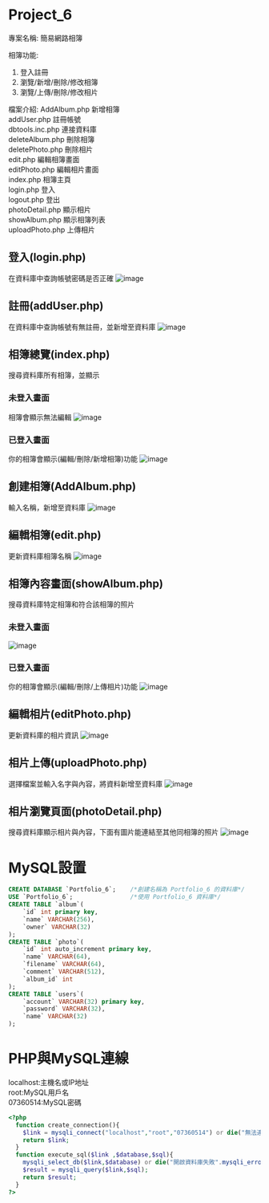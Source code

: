 # Project_6

專案名稱: 簡易網路相簿

相簿功能:
1. 登入註冊
2. 瀏覽/新增/刪除/修改相簿
3. 瀏覽/上傳/刪除/修改相片

檔案介紹: 
AddAlbum.php	新增相簿  
addUser.php     註冊帳號  
dbtools.inc.php 連接資料庫  
deleteAlbum.php	刪除相簿  
deletePhoto.php 刪除相片  
edit.php	    編輯相簿畫面  
editPhoto.php   編輯相片畫面  
index.php       相簿主頁  
login.php       登入  
logout.php      登出  
photoDetail.php 顯示相片  
showAlbum.php	顯示相簿列表  
uploadPhoto.php 上傳相片  

## 登入(login.php)
在資料庫中查詢帳號密碼是否正確
![image](https://user-images.githubusercontent.com/93324400/172579966-6a654b0b-6f47-4f40-871b-dc8e8df103bf.PNG)

## 註冊(addUser.php)
在資料庫中查詢帳號有無註冊，並新增至資料庫
![image](https://user-images.githubusercontent.com/93324400/172580350-4cc0347a-3db9-4741-a3b5-53f1e5a621c5.png)

## 相簿總覽(index.php)
搜尋資料庫所有相簿，並顯示
### 未登入畫面
相簿會顯示無法編輯
![image](https://user-images.githubusercontent.com/93324400/172581908-f26f0b04-5745-4d2e-badd-d0cae60b6dee.png)

### 已登入畫面
你的相簿會顯示(編輯/刪除/新增相簿)功能
![image](https://user-images.githubusercontent.com/93324400/172582961-e539814f-e73e-4a86-93c4-91fdc1a80fd0.png)

## 創建相簿(AddAlbum.php)
輸入名稱，新增至資料庫
![image](https://user-images.githubusercontent.com/93324400/172608916-31f8a841-3229-44fe-b271-e29714262615.png)

## 編輯相簿(edit.php)
更新資料庫相簿名稱
![image](https://user-images.githubusercontent.com/93324400/172609208-46fbd8c5-9141-400b-ad5a-cbb27689a78f.png)

## 相簿內容畫面(showAlbum.php)
搜尋資料庫特定相簿和符合該相簿的照片
### 未登入畫面
![image](https://user-images.githubusercontent.com/93324400/172607731-e892d3f5-05ef-4852-af98-ce594c27cd27.png)

### 已登入畫面
你的相簿會顯示(編輯/刪除/上傳相片)功能
![image](https://user-images.githubusercontent.com/93324400/172583436-7f6b9f3e-639c-46eb-ad62-54c2c9a9158c.png)

## 編輯相片(editPhoto.php)
更新資料庫的相片資訊
![image](https://user-images.githubusercontent.com/93324400/172609380-6ab2e332-c9e5-4af8-a0fc-909ae4d3e74c.png)

## 相片上傳(uploadPhoto.php)
選擇檔案並輸入名字與內容，將資料新增至資料庫
![image](https://user-images.githubusercontent.com/93324400/172608007-9d8e001f-47c6-47df-aff9-3995dd986210.png)

## 相片瀏覽頁面(photoDetail.php)
搜尋資料庫顯示相片與內容，下面有圖片能連結至其他同相簿的照片
![image](https://user-images.githubusercontent.com/93324400/172608384-87ff4af6-271b-4a64-9c04-8d8bca88ddae.png)

# MySQL設置

```sql
CREATE DATABASE `Portfolio_6`;    /*創建名稱為 Portfolio_6 的資料庫*/ 
USE `Portfolio_6`;                /*使用 Portfolio_6 資料庫*/ 
CREATE TABLE `album`(             
    `id` int primary key,         
    `name` VARCHAR(256),  
    `owner` VARCHAR(32)
);
CREATE TABLE `photo`(     
    `id` int auto_increment primary key,
    `name` VARCHAR(64),  
    `filename` VARCHAR(64),  
    `comment` VARCHAR(512),  
    `album_id` int
);
CREATE TABLE `users`(     
    `account` VARCHAR(32) primary key,
    `password` VARCHAR(32),  
    `name` VARCHAR(32)
);
```
# PHP與MySQL連線
localhost:主機名或IP地址  
root:MySQL用戶名  
07360514:MySQL密碼  
```php
<?php
  function create_connection(){
    $link = mysqli_connect("localhost","root","07360514") or die("無法連接".mysqli_connect_error());  //
    return $link;
  }
  function execute_sql($link ,$database,$sql){
    mysqli_select_db($link,$database) or die("開啟資料庫失敗".mysqli_error($link));
    $result = mysqli_query($link,$sql);
    return $result;
  }
?>

```





